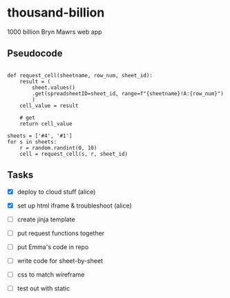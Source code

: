 # thousand-billion
1000 billion Bryn Mawrs web app

## Pseudocode 

```{python}

def request_cell(sheetname, row_num, sheet_id):
    result = (
        sheet.values()
        .get(spreadsheetID=sheet_id, range=f"{sheetname}!A:{row_num}")
        )
    cell_value = result

    # get 
    return cell_value

sheets = ['#4', '#1']
for s in sheets:
    r = random.randint(0, 10)
    cell = request_cell(s, r, sheet_id)
```

## Tasks
- [x] deploy to cloud stuff (alice) 
- [x] set up html iframe & troubleshoot (alice)
- [ ] create jinja template
- [ ] put request functions together
- [ ] put Emma's code in repo
- [ ] write code for sheet-by-sheet
- [ ] css to match wireframe
- [ ] test out with static







